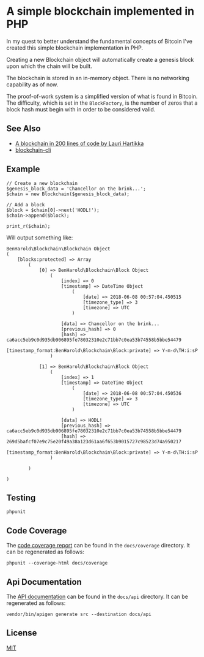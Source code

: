 # A simple blockchain implemented in PHP

In my quest to better understand the fundamental concepts of Bitcoin I've
created this simple blockchain implementation in PHP.

Creating a new Blockchain object will automatically create a genesis block upon
which the chain will be built.

The blockchain is stored in an in-memory object. There is no networking
capability as of now.

The proof-of-work system is a simplified version of what is found in Bitcoin.
The difficulty, which is set in the `BlockFactory`, is the number of zeros that
a block hash must begin with in order to be considered valid.

## See Also

- [A blockchain in 200 lines of code by Lauri Hartikka](https://medium.com/@lhartikk/a-blockchain-in-200-lines-of-code-963cc1cc0e54)
- [blockchain-cli](https://github.com/seanjameshan/blockchain-cli)

## Example

    // Create a new blockchain
    $genesis_block_data = 'Chancellor on the brink...';
    $chain = new Blockchain($genesis_block_data);
    
    // Add a block
    $block = $chain[0]->next('HODL!');
    $chain->append($block);
    
    print_r($chain);
    
Will output something like:

    BenHarold\Blockchain\Blockchain Object
    (
        [blocks:protected] => Array
            (
                [0] => BenHarold\Blockchain\Block Object
                    (
                        [index] => 0
                        [timestamp] => DateTime Object
                            (
                                [date] => 2018-06-08 00:57:04.450515
                                [timezone_type] => 3
                                [timezone] => UTC
                            )
    
                        [data] => Chancellor on the brink...
                        [previous_hash] => 0
                        [hash] => ca6acc5eb9c0d935db906895fe78032310e2c71bb7c0ea53b74558b5bbe54479
                        [timestamp_format:BenHarold\Blockchain\Block:private] => Y-m-d\TH:i:sP
                    )
    
                [1] => BenHarold\Blockchain\Block Object
                    (
                        [index] => 1
                        [timestamp] => DateTime Object
                            (
                                [date] => 2018-06-08 00:57:04.450536
                                [timezone_type] => 3
                                [timezone] => UTC
                            )
    
                        [data] => HODL!
                        [previous_hash] => ca6acc5eb9c0d935db906895fe78032310e2c71bb7c0ea53b74558b5bbe54479
                        [hash] => 269d5bafcf07e9c75e20f49a38a123d61aa6f653b9015727c98523d74a950217
                        [timestamp_format:BenHarold\Blockchain\Block:private] => Y-m-d\TH:i:sP
                    )
    
            )
    
    )

## Testing

`phpunit`

## Code Coverage

The [code coverage report](docs/coverage/index.html) can be found in the `docs/coverage` directory. It can be regenerated as follows:

`phpunit --coverage-html docs/coverage`

## Api Documentation

The [API documentation](docs/api/index.html) can be found in the `docs/api` directory. It can be regenerated as follows:

`vendor/bin/apigen generate src --destination docs/api`

## License

[MIT](LICENSE.md)
